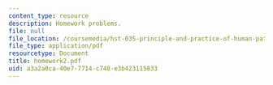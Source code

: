 ```yaml
---
content_type: resource
description: Homework problems.
file: null
file_location: /coursemedia/hst-035-principle-and-practice-of-human-pathology-spring-2003/a3a2a0ca40e77714c748e3b423115833_homework2.pdf
file_type: application/pdf
resourcetype: Document
title: homework2.pdf
uid: a3a2a0ca-40e7-7714-c748-e3b423115833
---
```

